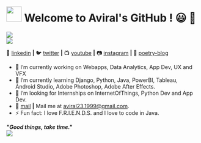 # <img src = "https://media.giphy.com/media/3o72FkJkNiRpAHN2Y8/giphy.gif" width=40 height=40 /> Welcome to Aviral's GitHub ! :smiley: :wave:

<img src = "https://github-readme-stats.vercel.app/api/top-langs/?username=aviraw&langs_count=4&layout=compact"><br/>
<img src = "https://github-readme-stats.vercel.app/api?username=aviraw">

👔 [linkedin][linkedin] **|**
🐦 [twitter][twitter] **|** 
📺 [youtube][youtube] **|** 
📷 [instagram][instagram] **|** 
💙 [poetry-blog][poetry-blog]

* 🔭 I’m currently working on Webapps, Data Analytics, App Dev, UX and VFX
* 🌱 I’m currently learning Django, Python, Java, PowerBI, Tableau, Android Studio, Adobe Photoshop, Adobe After Effects.
* 👯 I’m looking for Internships on InternetOfThings, Python Dev and App Dev.
* 💬 [mail][mail] **|**  Mail me at aviral23.1999@gmail.com.
* ⚡ Fun fact: I love F.R.I.E.N.D.S. and I love to code in Java.

<!--![bg][github]-->

[github]: https://github.com/aviraw/aviraw/blob/master/github.png
[twitter]: https://twitter.com/Aviral237
[youtube]: https://www.youtube.com/channel/UCI4D4bm6clAdmDNQNiWrcvw?view_as=subscriber
[instagram]: https://www.instagram.com/aviral_muriel_bing/
[poetry-blog]: https://www.instagram.com/__littleblueheart__/
[linkedin]: https://www.linkedin.com/in/aviral-srivastava-3336b166/
[mail]: mailto:aviral23.1999@gmail.com

<!--[![Aviral's github stats](https://github-readme-stats.vercel.app/api?username=aviraw)](https://github-readme-stats.vercel.app/api?username=aviraw)-->

<p align='left'>
  <i><strong>"Good things, take time."</strong></i><br/>
<img align='center' src="https://visitor-badge.glitch.me/badge?page_id=aviraw.visitorBatch"><br/>
<p/>

#
